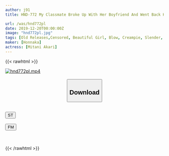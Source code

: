 ```yaml
---
author: j91
title: HND-772 My Classmate Broke Up With Her Boyfriend And Went Back Home To Spend Time With Me (I Have A Girlfriend), And We Ended Up Having Such A Good Time, We Forgot The Time A Video Record Of When We Recaptured Our Youth, Having Creampie Sex, Over And Over Again… Akari Mitani

url: /was/hnd772pl
date: 2019-12-20T00:00:00Z
image: "hnd772pl.jpg"
tags: [Old Releases,Censored, Beautiful Girl, Blow, Creampie, Slender, Travel]
maker: [Honnaka]
actress: [Mitani Akari]
---
```



{{< rawhtml >}}

<div class="video" data-videoid="8z1omdx4X1sM4l">
    <a href="javascript:;">
        <img src="/was/hnd772pl/hnd772pl.jpg" width="WIDTH" height="HEIGHT" alt="hnd772pl.mp4" loading="lazy">
    </a>
</div>

<script type="text/javascript" src="https://j91.asia/asset/on-demand-st.js"></script>

<br>
  <link rel="stylesheet" href="https://j91.asia/asset/bs5.css">
  
  <center>
  <button class="btn btn-primary" type="button" data-bs-toggle="collapse" data-bs-target=".multi-collapse" aria-expanded="false" aria-controls="multiCollapseExample1 multiCollapseExample2"><h2>Download</h2></button></center>
</p>
<div class="row">
  <div class="col">
    <div class="collapse multi-collapse" id="multiCollapseExample1">
      <div class="card card-body">
	      	      <br>
<div class="buttons">  
<a href="https://streamtape.to/v/8z1omdx4X1sM4l" target="_blank"><button class="btn-hover color-3"><i class="fa fa-download"></i> ST</button></a></div>
    </div>
  </div>
</div>
  <div class="col">
    <div class="collapse multi-collapse" id="multiCollapseExample2">
      <div class="card card-body">
	      <br>
<div class="buttons">
    <a href="https://filemoon.sx/d/een0esddj8jd" target="_blank"><button class="btn-hover color-8"><i class="fa fa-download"></i> FM</button></a></div>
<br><br>
      </div>
    </div>
  </div>
</div>

{{< /rawhtml >}}